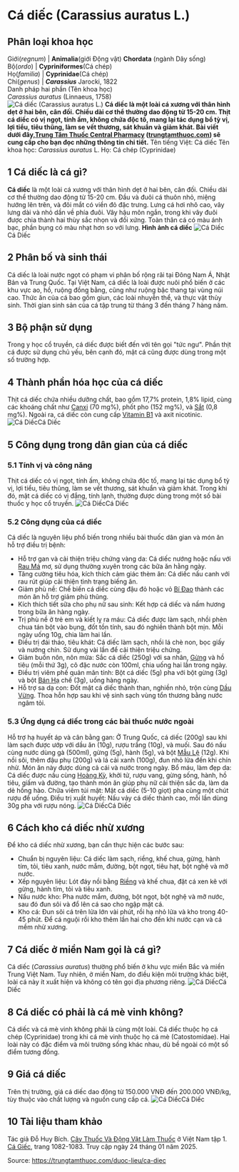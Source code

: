 # Cá diếc (Carassius auratus L.)

Phân loại khoa học  
---  
Giới(_regnum_) |  **Animalia**(giới Động vật) **Chordata** (ngành Dây sống)  
Bộ(_ordo_) | **Cypriniformes**(Cá chép)  
Họ(_familia_) | **Cyprinidae**(Cá chép)  
Chi(_genus_) | _**Carassius**_ Jarocki, 1822  
Danh pháp hai phần (Tên khoa học)  
_Carassius auratus_ (Linnaeus, 1758)  
![Cá diếc \(Carassius auratus L.\) ](https://trungtamthuoc.com/images/others/ca-diec-4-3251.jpg)
**Cá diếc là một loài cá xương với thân hình dẹt ở hai bên, cân đối. Chiều dài cơ thể thường dao động từ 15-20 cm. Thịt cá diếc có vị ngọt, tính ấm, không chứa độc tố, mang lại tác dụng bổ tỳ vị, lợi tiểu, tiêu thũng, làm se vết thương, sát khuẩn và giảm khát. Bài viết dưới đây,[Trung Tâm Thuốc Central Pharmacy](https://trungtamthuoc.com/ "Trung Tâm Thuốc Central Pharmacy") ([trungtamthuoc.com](https://trungtamthuoc.com/ "trungtamthuoc.com")) sẽ cung cấp cho bạn đọc những thông tin chi tiết.**
Tên tiếng Việt: Cá diếc
Tên khoa học: _Carassius auratus_ L.
Họ: Cá chép (Cyprinidae)
##  1 Cá diếc là cá gì?
**Cá diếc** là một loài cá xương với thân hình dẹt ở hai bên, cân đối. Chiều dài cơ thể thường dao động từ 15-20 cm. Đầu và đuôi cá thuôn nhỏ, miệng hướng lên trên, và đôi mắt có viền đỏ đặc trưng. Lưng cá hơi nhô cao, vây lưng dài và nhỏ dần về phía đuôi. Vây hậu môn ngắn, trong khi vây đuôi được chia thành hai thùy sắc nhọn và đối xứng. Toàn thân cá có màu ánh bạc, phần bụng có màu nhạt hơn so với lưng.
**Hình ảnh cá diếc**
![Cá Diếc](https://trungtamthuoc.com/images/item/ca-diec-3.jpg)Cá Diếc
##  2 Phân bố và sinh thái
Cá diếc là loài nước ngọt có phạm vi phân bố rộng rãi tại Đông Nam Á, Nhật Bản và Trung Quốc. Tại Việt Nam, cá diếc là loài được nuôi phổ biến ở các khu vực ao, hồ, ruộng đồng bằng, cũng như ruộng bậc thang tại vùng núi cao. Thức ăn của cá bao gồm giun, các loài nhuyễn thể, và thực vật thủy sinh. Thời gian sinh sản của cá tập trung từ tháng 3 đến tháng 7 hàng năm.
##  3 Bộ phận sử dụng
Trong y học cổ truyền, cá diếc được biết đến với tên gọi "tức ngư". Phần thịt cá được sử dụng chủ yếu, bên cạnh đó, mật cá cũng được dùng trong một số trường hợp.
##  4 Thành phần hóa học của cá diếc
Thịt cá diếc chứa nhiều dưỡng chất, bao gồm 17,7% protein, 1,8% lipid, cùng các khoáng chất như [Canxi](https://trungtamthuoc.com/hoat-chat/canxi "Canxi") (70 mg%), phốt pho (152 mg%), và [Sắt](https://trungtamthuoc.com/hoat-chat/sat "Sắt") (0,8 mg%). Ngoài ra, cá diếc còn cung cấp [Vitamin B1](https://trungtamthuoc.com/hoat-chat/vitamin-b1 "Vitamin B1") và axit nicotinic.
![Cá Diếc](https://trungtamthuoc.com/images/item/ca-diec-1.jpg)Cá Diếc
##  5 Công dụng trong dân gian của cá diếc
### 5.1 Tính vị và công năng
Thịt cá diếc có vị ngọt, tính ấm, không chứa độc tố, mang lại tác dụng bổ tỳ vị, lợi tiểu, tiêu thũng, làm se vết thương, sát khuẩn và giảm khát. Trong khi đó, mật cá diếc có vị đắng, tính lạnh, thường được dùng trong một số bài thuốc y học cổ truyền.
![Cá Diếc](https://trungtamthuoc.com/images/item/ca-diec-2.jpg)Cá Diếc
### 5.2 Công dụng của cá diếc
Cá diếc là nguyên liệu phổ biến trong nhiều bài thuốc dân gian và món ăn hỗ trợ điều trị bệnh:
  * Hỗ trợ gan và cải thiện triệu chứng vàng da: Cá diếc nướng hoặc nấu với [Rau Má](https://trungtamthuoc.com/duoc-lieu/rau-ma-13 "Rau Má") mơ, sử dụng thường xuyên trong các bữa ăn hằng ngày.
  * Tăng cường tiêu hóa, kích thích cảm giác thèm ăn: Cá diếc nấu canh với rau rút giúp cải thiện tình trạng biếng ăn.
  * Giảm phù nề: Chế biến cá diếc cùng đậu đỏ hoặc vỏ [Bí Đao](https://trungtamthuoc.com/duoc-lieu/bi-dao "Bí Đao") thành các món ăn hỗ trợ giảm phù thũng.
  * Kích thích tiết sữa cho phụ nữ sau sinh: Kết hợp cá diếc và nấm hương trong bữa ăn hàng ngày.
  * Trị phù nề ở trẻ em và kiết lỵ ra máu: Cá diếc được làm sạch, nhồi phèn chua tán bột vào bụng, đốt tồn tính, sau đó nghiền thành bột mịn. Mỗi ngày uống 10g, chia làm hai lần.
  * Điều trị đái tháo, tiêu khát: Cá diếc làm sạch, nhồi lá chè non, bọc giấy và nướng chín. Sử dụng vài lần để cải thiện triệu chứng.
  * Giảm buồn nôn, nôn mửa: Sắc cá diếc (250g) với sa nhân, [Gừng](https://trungtamthuoc.com/duoc-lieu/gung-14 "Gừng") và hồ tiêu (mỗi thứ 3g), cô đặc nước còn 100ml, chia uống hai lần trong ngày.
  * Điều trị viêm phế quản mãn tính: Bột cá diếc (5g) pha với bột gừng (3g) và bột [Bán Hạ](https://trungtamthuoc.com/duoc-lieu/ban-ha-58 "Bán Hạ") chế (3g), uống hàng ngày.
  * Hỗ trợ sa dạ con: Đốt mật cá diếc thành than, nghiền nhỏ, trộn cùng [Dầu Vừng](https://trungtamthuoc.com/duoc-lieu/vung "Dầu Vừng"). Thoa hỗn hợp sau khi vệ sinh sạch vùng tổn thương bằng nước ngâm tỏi.


### 5.3 Ứng dụng cá diếc trong các bài thuốc nước ngoài
Hỗ trợ hạ huyết áp và cân bằng gan: Ở Trung Quốc, cá diếc (200g) sau khi làm sạch được ướp với dầu ăn (10g), rượu trắng (10g), và muối. Sau đó nấu cùng nước dùng gà (500ml), gừng (5g), hành (5g), và bột [Mẫu Lệ](https://trungtamthuoc.com/duoc-lieu/mau-le "Mẫu Lệ") (12g). Khi nồi sôi, thêm đậu phụ (200g) và lá cải xanh (100g), đun nhỏ lửa đến khi chín nhừ. Món ăn này được dùng cả cái và nước trong ngày.
Bổ máu, làm đẹp da: Cá diếc được nấu cùng [Hoàng Kỳ](https://trungtamthuoc.com/duoc-lieu/hoang-ky "Hoàng Kỳ"), khởi tử, rượu vang, gừng sống, hành, hồ tiêu, giấm và đường, tạo thành món ăn giúp phụ nữ cải thiện sắc da, làm da dẻ hồng hào.
Chữa viêm túi mật: Mật cá diếc (5-10 giọt) pha cùng một chút rượu để uống.
Điều trị xuất huyết: Nấu vảy cá diếc thành cao, mỗi lần dùng 30g pha với rượu nóng.
![Cá Diếc](https://trungtamthuoc.com/images/item/ca-diec-4.jpg)Cá Diếc
##  6 Cách kho cá diếc nhừ xương
Để kho cá diếc nhừ xương, bạn cần thực hiện các bước sau:
  * Chuẩn bị nguyên liệu: Cá diếc làm sạch, riềng, khế chua, gừng, hành tím, tỏi, tiêu xanh, nước mắm, đường, bột ngọt, tiêu hạt, bột nghệ và mỡ nước.
  * Xếp nguyên liệu: Lót đáy nồi bằng [Riềng](https://trungtamthuoc.com/duoc-lieu/rieng "Riềng") và khế chua, đặt cá xen kẽ với gừng, hành tím, tỏi và tiêu xanh.
  * Nấu nước kho: Pha nước mắm, đường, bột ngọt, bột nghệ và mỡ nước, sau đó đun sôi và đổ lên cá sao cho ngập mặt cá.
  * Kho cá: Đun sôi cá trên lửa lớn vài phút, rồi hạ nhỏ lửa và kho trong 40-45 phút. Để cá nguội rồi kho thêm lần hai cho đến khi nước cạn và cá mềm nhừ xương.


##  7 Cá diếc ở miền Nam gọi là cá gì?
Cá diếc (_Carassius auratus_) thường phổ biến ở khu vực miền Bắc và miền Trung Việt Nam. Tuy nhiên, ở miền Nam, do điều kiện môi trường khác biệt, loài cá này ít xuất hiện và không có tên gọi địa phương riêng.
![Cá Diếc](https://trungtamthuoc.com/images/item/ca-diec-5.jpg)Cá Diếc
##  8 Cá diếc có phải là cá mè vinh không?
Cá diếc và cá mè vinh không phải là cùng một loài. Cá diếc thuộc họ cá chép (Cyprinidae) trong khi cá mè vinh thuộc họ cá mè (Catostomidae). Hai loài này có đặc điểm và môi trường sống khác nhau, dù bề ngoài có một số điểm tương đồng.
##  9 Giá cá diếc
Trên thị trường, giá cá diếc dao động từ 150.000 VNĐ đến 200.000 VNĐ/kg, tùy thuộc vào chất lượng và nguồn cung cấp cá.
![Cá Diếc](https://trungtamthuoc.com/images/item/ca-diec-6.jpg)Cá Diếc
##  10 Tài liệu tham khảo
Tác giả Đỗ Huy Bích. [Cây Thuốc Và Động Vật Làm Thuốc](https://trungtamthuoc.com/bai-viet/doc-online-va-tai-mien-phi-pdf-sach-cay-thuoc-va-dong-vat-lam-thuoc-o-viet-nam "Cây Thuốc Và Động Vật Làm Thuốc") ở Việt Nam tập 1. [Cá Giếc](https://trungtamthuoc.com/upload/pdf/cay-thuoc-va-dong-vat-lam-thuoc-tap-1-trungtamthuoc.com.pdf), trang 1082-1083. Truy cập ngày 24 tháng 01 năm 2025.


Source: https://trungtamthuoc.com/duoc-lieu/ca-diec